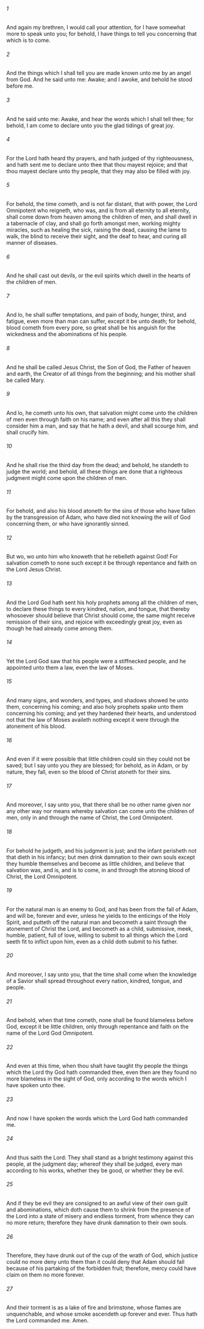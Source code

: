 ###### 1
And again my brethren, I would call your attention, for I have somewhat more to speak unto you; for behold, I have things to tell you concerning that which is to come.

###### 2
And the things which I shall tell you are made known unto me by an angel from God. And he said unto me: Awake; and I awoke, and behold he stood before me.

###### 3
And he said unto me: Awake, and hear the words which I shall tell thee; for behold, I am come to declare unto you the glad tidings of great joy.

###### 4
For the Lord hath heard thy prayers, and hath judged of thy righteousness, and hath sent me to declare unto thee that thou mayest rejoice; and that thou mayest declare unto thy people, that they may also be filled with joy.

###### 5
For behold, the time cometh, and is not far distant, that with power, the Lord Omnipotent who reigneth, who was, and is from all eternity to all eternity, shall come down from heaven among the children of men, and shall dwell in a tabernacle of clay, and shall go forth amongst men, working mighty miracles, such as healing the sick, raising the dead, causing the lame to walk, the blind to receive their sight, and the deaf to hear, and curing all manner of diseases.

###### 6
And he shall cast out devils, or the evil spirits which dwell in the hearts of the children of men.

###### 7
And lo, he shall suffer temptations, and pain of body, hunger, thirst, and fatigue, even more than man can suffer, except it be unto death; for behold, blood cometh from every pore, so great shall be his anguish for the wickedness and the abominations of his people.

###### 8
And he shall be called Jesus Christ, the Son of God, the Father of heaven and earth, the Creator of all things from the beginning; and his mother shall be called Mary.

###### 9
And lo, he cometh unto his own, that salvation might come unto the children of men even through faith on his name; and even after all this they shall consider him a man, and say that he hath a devil, and shall scourge him, and shall crucify him.

###### 10
And he shall rise the third day from the dead; and behold, he standeth to judge the world; and behold, all these things are done that a righteous judgment might come upon the children of men.

###### 11
For behold, and also his blood atoneth for the sins of those who have fallen by the transgression of Adam, who have died not knowing the will of God concerning them, or who have ignorantly sinned.

###### 12
But wo, wo unto him who knoweth that he rebelleth against God! For salvation cometh to none such except it be through repentance and faith on the Lord Jesus Christ.

###### 13
And the Lord God hath sent his holy prophets among all the children of men, to declare these things to every kindred, nation, and tongue, that thereby whosoever should believe that Christ should come, the same might receive remission of their sins, and rejoice with exceedingly great joy, even as though he had already come among them.

###### 14
Yet the Lord God saw that his people were a stiffnecked people, and he appointed unto them a law, even the law of Moses.

###### 15
And many signs, and wonders, and types, and shadows showed he unto them, concerning his coming; and also holy prophets spake unto them concerning his coming; and yet they hardened their hearts, and understood not that the law of Moses availeth nothing except it were through the atonement of his blood.

###### 16
And even if it were possible that little children could sin they could not be saved; but I say unto you they are blessed; for behold, as in Adam, or by nature, they fall, even so the blood of Christ atoneth for their sins.

###### 17
And moreover, I say unto you, that there shall be no other name given nor any other way nor means whereby salvation can come unto the children of men, only in and through the name of Christ, the Lord Omnipotent.

###### 18
For behold he judgeth, and his judgment is just; and the infant perisheth not that dieth in his infancy; but men drink damnation to their own souls except they humble themselves and become as little children, and believe that salvation was, and is, and is to come, in and through the atoning blood of Christ, the Lord Omnipotent.

###### 19
For the natural man is an enemy to God, and has been from the fall of Adam, and will be, forever and ever, unless he yields to the enticings of the Holy Spirit, and putteth off the natural man and becometh a saint through the atonement of Christ the Lord, and becometh as a child, submissive, meek, humble, patient, full of love, willing to submit to all things which the Lord seeth fit to inflict upon him, even as a child doth submit to his father.

###### 20
And moreover, I say unto you, that the time shall come when the knowledge of a Savior shall spread throughout every nation, kindred, tongue, and people.

###### 21
And behold, when that time cometh, none shall be found blameless before God, except it be little children, only through repentance and faith on the name of the Lord God Omnipotent.

###### 22
And even at this time, when thou shalt have taught thy people the things which the Lord thy God hath commanded thee, even then are they found no more blameless in the sight of God, only according to the words which I have spoken unto thee.

###### 23
And now I have spoken the words which the Lord God hath commanded me.

###### 24
And thus saith the Lord: They shall stand as a bright testimony against this people, at the judgment day; whereof they shall be judged, every man according to his works, whether they be good, or whether they be evil.

###### 25
And if they be evil they are consigned to an awful view of their own guilt and abominations, which doth cause them to shrink from the presence of the Lord into a state of misery and endless torment, from whence they can no more return; therefore they have drunk damnation to their own souls.

###### 26
Therefore, they have drunk out of the cup of the wrath of God, which justice could no more deny unto them than it could deny that Adam should fall because of his partaking of the forbidden fruit; therefore, mercy could have claim on them no more forever.

###### 27
And their torment is as a lake of fire and brimstone, whose flames are unquenchable, and whose smoke ascendeth up forever and ever. Thus hath the Lord commanded me. Amen.

